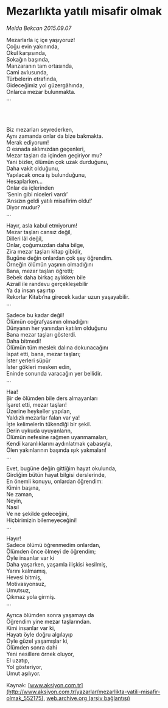 # Mezarlıkta yatılı misafir olmak

*Melda Bekcan 2015.09.07*

<div class="pNewsDetailMainContent" itemprop="articleBody">
 <p>
  Mezarlarla iç içe yaşıyoruz!
  <br>
   Çoğu evin yakınında,
   <br>
    Okul karşısında,
    <br>
     Sokağın başında,
     <br>
      Manzaranın tam ortasında,
      <br/>
      Cami avlusunda,
      <br/>
      Türbelerin etrafında,
      <br/>
      Gideceğimiz yol güzergâhında,
      <br/>
      Onlarca mezar bulunmakta.
      <br/>
      …
     </br>
    </br>
   </br>
  </br>
 </p>
 <p>
  Biz mezarları seyrederken,
  <br/>
  Aynı zamanda onlar da bize bakmakta.
  <br/>
  Merak ediyorum!
  <br/>
  O esnada aklımızdan geçenleri,
  <br/>
  Mezar taşları da içinden geçiriyor mu?
  <br/>
  Yani bizler, ölümün çok uzak durduğunu,
  <br/>
  Daha vakit olduğunu,
  <br/>
  Yapılacak onca iş bulunduğunu,
  <br/>
  Hesaplarken…
  <br/>
  Onlar da içlerinden
  <br/>
  ‘Senin gibi niceleri vardı’
  <br/>
  ‘Ansızın geldi yatılı misafirim oldu!’
  <br/>
  Diyor mudur?
  <br/>
  …
 </p>
 <p>
  Hayır, asla kabul etmiyorum!
  <br/>
  Mezar taşları cansız değil,
  <br/>
  Dilleri lâl değil,
  <br/>
  Onlar, çoğumuzdan daha bilge,
  <br/>
  Zira mezar taşları kitap gibidir,
  <br/>
  Bugüne değin onlardan çok şey öğrendim.
  <br/>
  Örneğin ölümün yaşının olmadığını
  <br/>
  Bana, mezar taşları öğretti;
  <br/>
  Bebek daha birkaç aylıkken bile
  <br/>
  Azrail ile randevu gerçekleşebilir
  <br/>
  Ya da insan şaşırtıp
  <br/>
  Rekorlar Kitabı’na girecek kadar uzun yaşayabilir.
  <br/>
  …
 </p>
 <p>
  Sadece bu kadar değil!
  <br/>
  Ölümün coğrafyasının olmadığını
  <br/>
  Dünyanın her yanından katılım olduğunu
  <br/>
  Bana mezar taşları gösterdi.
  <br/>
  Daha bitmedi!
  <br/>
  Ölümün tüm meslek dalına dokunacağını
  <br/>
  İspat etti, bana, mezar taşları;
  <br/>
  İster yerleri süpür
  <br/>
  İster gökleri mesken edin,
  <br/>
  Eninde sonunda varacağın yer bellidir.
  <br/>
  …
 </p>
 <p>
  Haa!
  <br/>
  Bir de ölümden bile ders almayanları
  <br/>
  İşaret etti, mezar taşları!
  <br/>
  Üzerine heykeller yapılan,
  <br/>
  Yaldızlı mezarlar falan var ya!
  <br/>
  İşte kelimelerin tükendiği bir şekil.
  <br/>
  Derin uykuda uyuyanların,
  <br/>
  Ölümün nefesine rağmen uyanmamaları,
  <br/>
  Kendi karanlıklarını aydınlatmak çabasıyla,
  <br/>
  Ölen yakınlarının başında ışık yakmaları!
  <br/>
  …
 </p>
 <p>
  Evet, bugüne değin gittiğim hayat okulunda,
  <br/>
  Girdiğim bütün hayat bilgisi derslerinde,
  <br/>
  En önemli konuyu, onlardan öğrendim:
  <br/>
  Kimin başına,
  <br/>
  Ne zaman,
  <br/>
  Neyin,
  <br/>
  Nasıl
  <br/>
  Ve ne şekilde geleceğini,
  <br/>
  Hiçbirimizin bilemeyeceğini!
  <br/>
  …
 </p>
 <p>
  Hayır!
  <br/>
  Sadece ölümü öğrenmedim onlardan,
  <br/>
  Ölümden önce ölmeyi de öğrendim;
  <br/>
  Öyle insanlar var ki
  <br/>
  Daha yaşarken, yaşamla ilişkisi kesilmiş,
  <br/>
  Yarını kalmamış,
  <br/>
  Hevesi bitmiş,
  <br/>
  Motivasyonsuz,
  <br/>
  Umutsuz,
  <br/>
  Çıkmaz yola girmiş.
  <br/>
  …
 </p>
 <p>
  Ayrıca ölümden sonra yaşamayı da
  <br/>
  Öğrendim yine mezar taşlarından.
  <br/>
  Kimi insanlar var ki,
  <br/>
  Hayatı öyle doğru algılayıp
  <br/>
  Öyle güzel yaşamışlar ki,
  <br/>
  Ölümden sonra dahi
  <br/>
  Yeni nesillere örnek oluyor,
  <br/>
  El uzatıp,
  <br/>
  Yol gösteriyor,
  <br/>
  Umut aşılıyor.
 </p>
</div>


Kaynak: [www.aksiyon.com.tr](http://www.aksiyon.com.tr/yazarlar/mezarlikta-yatili-misafir-olmak_552175), [web.archive.org (arşiv bağlantısı)](http://web.archive.org/web/20150926004853/http://www.aksiyon.com.tr/yazarlar/mezarlikta-yatili-misafir-olmak_552175)
